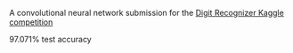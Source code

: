 A convolutional neural network submission for the [Digit Recognizer Kaggle competition](https://www.kaggle.com/c/digit-recognizer/)

97.071% test accuracy
